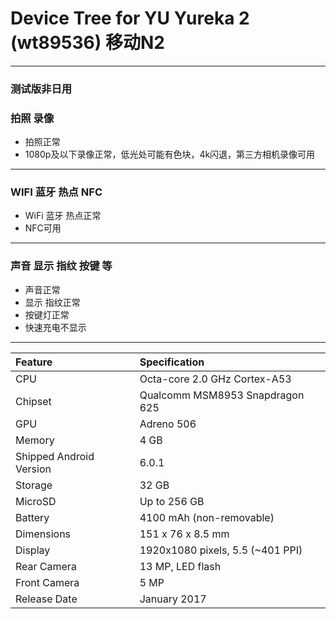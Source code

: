 # Device Tree for YU Yureka 2 (wt89536) 移动N2

***
### 测试版非日用
### 拍照 录像
* 拍照正常
* 1080p及以下录像正常，低光处可能有色块，4k闪退，第三方相机录像可用
***
### WIFI 蓝牙 热点 NFC
* WiFi 蓝牙 热点正常
* NFC可用
***
### 声音 显示 指纹 按键 等
* 声音正常
* 显示 指纹正常
* 按键灯正常
* 快速充电不显示
***


| Feature                 | Specification                     |
| :---------------------- | :-------------------------------- |
| CPU                     | Octa-core 2.0 GHz Cortex-A53      |
| Chipset                 | Qualcomm MSM8953 Snapdragon 625   |
| GPU                     | Adreno 506                        |
| Memory                  | 4 GB                              |
| Shipped Android Version | 6.0.1                             |
| Storage                 | 32 GB                             |
| MicroSD                 | Up to 256 GB                      |
| Battery                 | 4100 mAh (non-removable)          |
| Dimensions              | 151 x 76 x 8.5 mm                 |
| Display                 | 1920x1080 pixels, 5.5 (~401 PPI)  |
| Rear Camera             | 13 MP, LED flash                  |
| Front Camera            | 5 MP                              |
| Release Date            | January 2017                      |

